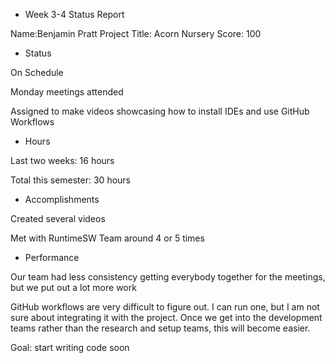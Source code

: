 * Week 3-4 Status Report

Name:Benjamin Pratt        Project Title: Acorn Nursery  Score: 100

* Status

On Schedule

Monday meetings attended

Assigned to make videos showcasing how to install IDEs and use GitHub Workflows

* Hours

Last two weeks: 16 hours

Total this semester: 30 hours

* Accomplishments

Created several videos

Met with RuntimeSW Team around 4 or 5 times

* Performance 

Our team had less consistency getting everybody together for the meetings, but we put out a lot more work

GitHub workflows are very difficult to figure out. I can run one, but I am not sure about integrating it with the project.
Once we get into the development teams rather than the research and setup teams, this will become easier.

Goal: start writing code soon


